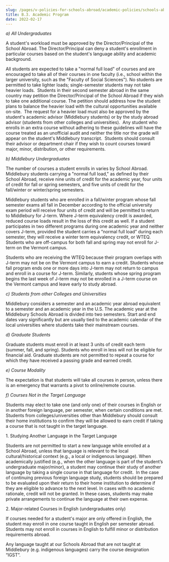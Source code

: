 ```yaml
---
slug: /pages/v-policies-for-schools-abroad/academic-policies/schools-abroad-b-3-academic-program
title: B.3. Academic Program
date: 2022-02-17
---
```

_a) All Undergraduates_

A student's workload must be approved by the Director/Principal of the School Abroad. The Director/Principal can deny a student's enrollment in particular courses based on the student's language ability and academic background.

All students are expected to take a "normal full load" of courses and are encouraged to take all of their courses in one faculty (i.e., school within the larger university, such as the "Faculty of Social Sciences"). No students are permitted to take lighter loads; single-semester students may not take heavier loads.  Students in their second semester abroad in the same country may petition the Director/Principal of the School Abroad if they wish to take one additional course. The petition should address how the student plans to balance the heavier load with the cultural opportunities available on-site.  The request for a heavier load must also be approved by the student's academic advisor (Middlebury students) or by the study abroad advisor (students from other colleges and universities).  Any student who enrolls in an extra course without adhering to these guidelines will have the course treated as an unofficial audit and neither the title nor the grade will appear on the student's Middlebury transcript.  Students should consult their advisor or department chair if they wish to count courses toward major, minor, distribution, or other requirements.

_b) Middlebury Undergraduates_

The number of courses a student enrolls in varies by School Abroad. Middlebury students carrying a "normal full load," as defined by their School Abroad, receive nine units of credit for the academic year, four units of credit for fall or spring semesters, and five units of credit for the fall/winter or winter/spring semesters.

Middlebury students who are enrolled in a fall/winter program whose fall semester exams all fall in December according to the official university exam period will receive four units of credit and will be permitted to return to Middlebury for J-term. Where J-term equivalency credit is awarded, reduced course loads result in the loss of this credit as well. If a student participates in two different programs during one academic year and neither covers J-term, provided the student carries a “normal full load” during each semester, they will receive a winter term equivalency credit, or WTEQ. Students who are off-campus for both fall and spring may not enroll for J-term on the Vermont campus.

Students who are receiving the WTEQ because their program overlaps with J-term may not be on the Vermont campus to earn a credit. Students whose fall program ends one or more days into J-term may not return to campus and enroll in a course for J-term. Similarly, students whose spring program begins the last week of J-term may not be enrolled in a J-term course on the Vermont campus and leave early to study abroad.

_c) Students from other Colleges and Universities_

Middlebury considers a semester and an academic year abroad equivalent to a semester and an academic year in the U.S. The academic year at the Middlebury Schools Abroad is divided into two semesters. Start and end dates vary significantly but are usually tied to the academic calendar of the local universities where students take their mainstream courses.

_d) Graduate Students_

Graduate students must enroll in at least 3 units of credit each term (summer, fall, and spring). Students who enroll in less will not be eligible for financial aid. Graduate students are not permitted to repeat a course for which they have received a passing grade and earned credit.

_e) Course Modality_

The expectation is that students will take all courses in person, unless there is an emergency that warrants a pivot to online/remote course.

_f) Courses Not in the Target Language_

Students may elect to take one (and only one) of their courses in English or in another foreign language, per semester, when certain conditions are met. Students from colleges/universities other than Middlebury should consult their home institutions to confirm they will be allowed to earn credit if taking a course that is not taught in the target language.

1\. Studying Another Language in the Target Language

Students are not permitted to start a new language while enrolled at a School Abroad, unless that language is relevant to the local cultural/historical context (e.g., a local or indigenous language). When academically justified (e.g., when the other language is part of the student’s undergraduate major/minor), a student may continue their study of another language by taking a single course in that language for credit.  In the case of continuing previous foreign language study, students should be prepared to be evaluated upon their return to their home institution to determine if they are eligible to advance to the next level. In cases with no academic rationale, credit will not be granted. In these cases, students may make private arrangements to continue the language at their own expense.

2\. Major-related Courses in English (undergraduates only)

If courses needed for a student's major are only offered in English, the student may enroll in one course taught in English per semester abroad. Students may not enroll in courses in English to fulfill minor or distribution requirements abroad.

Any language taught at our Schools Abroad that are not taught at Middlebury (e.g. indigenous languages) carry the course designation “IGST”.
